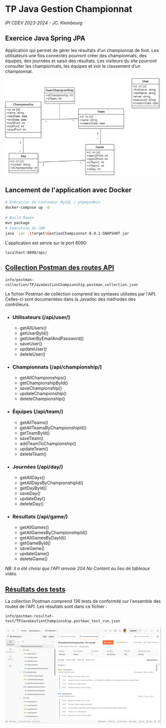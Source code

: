 # TP Java Gestion Championnat

_IPI CDEV 2023-2024 - JC. Kleinbourg_

## Exercice Java Spring JPA

Application qui permet de gérer les résultats d’un championnat de foot. Les utilisateurs une fois connectés pourront créer des championnats, des équipes, des journées et saisir des résultats. Les visiteurs du site pourront consulter les championnats, les équipes et voir le classement d’un championnat.

![schéma de base de donnée](/info/schema.png)

## Lancement de l'application avec Docker

```Bash
# Exécution du conteneur MySQL / phpmyadmin
docker-compose up -d

# Build Maven
mvn package
# Exécution du JAR
java -jar .\target\GestionChampionnat-0.0.1-SNAPSHOT.jar
```

L'application est servie sur le port 8090:
```
localhost:8090/api/
```


## [Collection Postman des routes API](info/postman-collection/TPJavaGestionChampionship.postman_collection.json)
```
info/postman-collection/TPJavaGestionChampionship.postman_collection.json
```

Le fichier Postman de collection comprend les syntaxes utilisées par l'API. Celles-ci sont documentées dans la Javadoc des méthodes des contrôleurs.

- ### Utilisateurs (/api/user/)
  - getAllUsers()
  - getUserById()
  - getUserByEmailAndPassword()
  - saveUser()
  - updateUser()
  - deleteUser()
- ### Championnats (/api/championship/)
  - getAllChampionships()
  - getChampionshipById()
  - saveChampionship()
  - updateChampionship()
  - deleteChampionship()
- ### Équipes (/api/team/)
  - getAllTeams()
  - getAllTeamsByChampionshipId()
  - getTeamById()
  - saveTeam()
  - addTeamToChampionship()
  - updateTeam()
  - deleteTeam()
- ### Journées (/api/day/)
  - getAllDays()
  - getAllDaysByChampionshipId()
  - getDayById()
  - saveDay()
  - updateDay()
  - deleteDay()
- ### Résultats (/api/game/)
  - getAllGames()
  - getAllGamesByChampionshipId()
  - getAllGamesByDayId()
  - getGameById()
  - saveGame()
  - updateGame()
  - deleteGame()

_NB: Il a été choisi que l'API renvoie 204 No Content au lieu de tableaux vides._

## [Résultats des tests](info/postman-resultat-test/TPJavaGestionChampionship.postman_test_run.json)

La collection Postman comprend 136 tests de conformité sur l'ensemble des routes de l'API. Les résultats sont dans ce fichier :

```
info/postman-resultat-test/TPJavaGestionChampionship.postman_test_run.json
```

![Screenshot de Postman](info/postman-screenshot.png)
